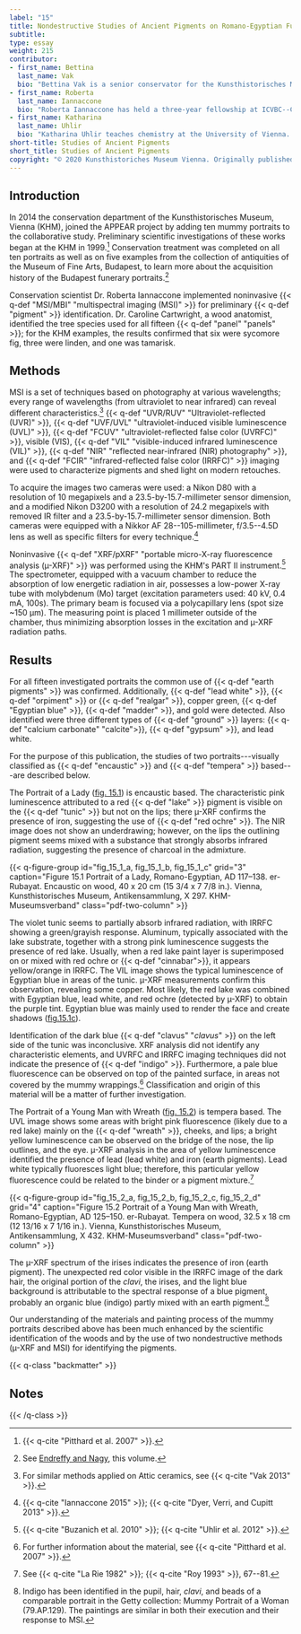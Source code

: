 ```yaml
---
label: "15"
title: Nondestructive Studies of Ancient Pigments on Romano-Egyptian Funerary Portraits of the Kunsthistorisches Museum, Vienna
subtitle:
type: essay
weight: 215
contributor:
- first_name: Bettina
  last_name: Vak
  bio: "Bettina Vak is a senior conservator for the Kunsthistorisches Museum Wien collection of antiquities. She received her master's degree in objects conservation from the University of Applied Arts Vienna. She was lead conservator of the research project CVA (Corpus Vasorum Antiquorum), Wien 5, 6. She is currently conducting the technical study and conservation of fifteen Romano-Egyptian mummy portraits in collaboration with the Museum of Fine Arts, Budapest."
- first_name: Roberta
  last_name: Iannaccone
  bio: "Roberta Iannaccone has held a three-year fellowship at ICVBC--CNR (Institute for Conservation and Valorization of Cultural Heritage--National Research Council) in Florence, Italy, where she works on the characterization of polychromy on Roman and Etruscan statues and sarcophagi. Iannaccone holds a BS and PhD in science applied to conservation of cultural heritage from the University of Florence and specializes in studying ancient Greco-Roman polychromy using noninvasive techniques. She has collaborated with such institutions as the University of California, San Diego, and the Kunsthistorisches Museum, Vienna."
- first_name: Katharina
  last_name: Uhlir
  bio: "Katharina Uhlir teaches chemistry at the University of Vienna. She holds a PhD---with a focus on scientific investigations on ancient glasses of Ephesos using µ-XRF and SEM/EDS---from the Academy of Fine Arts Vienna, where she also was an assistant professor. She has been the scientific assistant at the conservation science department of the Kunsthistorisches Museum Vienna (KHM) responsible for the XRF investigations at the KHM since 2011."
short-title: Studies of Ancient Pigments
short_title: Studies of Ancient Pigments
copyright: "© 2020 Kunsthistoriches Museum Vienna. Originally published in *Mummy Portraits of Roman Egypt: Emerging Research from the APPEAR Project* © 2020 J. Paul Getty Trust, www.getty.edu/publications/mummyportraits (licensed under CC BY 4.0)."
---
```



##  Introduction

In 2014 the conservation department of the Kunsthistorisches Museum, Vienna (KHM), joined the APPEAR project by adding ten mummy portraits to the collaborative study. Preliminary scientific investigations of these works began at the KHM in 1999.[^1] Conservation treatment was completed on all ten portraits as well as on five examples from the collection of antiquities of the Museum of Fine Arts, Budapest, to learn more about the acquisition history of the Budapest funerary portraits.[^2]

Conservation scientist Dr. Roberta Iannaccone implemented noninvasive {{< q-def "MSI/MBI" "multispectral imaging (MSI)" >}} for preliminary {{< q-def "pigment" >}} identification. Dr. Caroline Cartwright, a wood anatomist, identified the tree species used for all fifteen {{< q-def "panel" "panels" >}}; for the KHM examples, the results confirmed that six were sycomore fig, three were linden, and one was tamarisk.

##  Methods

MSI is a set of techniques based on photography at various wavelengths; every range of wavelengths (from ultraviolet to near infrared) can reveal different characteristics.[^3] {{< q-def "UVR/RUV" "Ultraviolet-reflected (UVR)" >}}, {{< q-def "UVF/UVL" "ultraviolet-induced visible luminescence (UVL)" >}}, {{< q-def "FCUV" "ultraviolet-reflected false color (UVRFC)" >}}, visible (VIS), {{< q-def "VIL" "visible-induced infrared luminescence (VIL)" >}}, {{< q-def "NIR" "reflected near-infrared (NIR) photography" >}}, and {{< q-def "FCIR" "infrared-reflected false color (IRRFC)" >}} imaging were used to characterize pigments and shed light on modern retouches.

To acquire the images two cameras were used: a Nikon D80 with a resolution of 10 megapixels and a 23.5-by-15.7-millimeter sensor dimension, and a modified Nikon D3200 with a resolution of 24.2 megapixels with removed IR filter and a 23.5-by-15.7-millimeter sensor dimension. Both cameras were equipped with a Nikkor AF 28--105-millimeter, f/3.5--4.5D lens as well as specific filters for every technique.[^4]

Noninvasive {{< q-def "XRF/pXRF" "portable micro-X-ray fluorescence analysis (µ-XRF)" >}} was performed using the KHM's PART II instrument.[^5] The spectrometer, equipped with a vacuum chamber to reduce the absorption of low energetic radiation in air, possesses a low-power X-ray tube with molybdenum (Mo) target (excitation parameters used: 40 kV, 0.4 mA, 100s). The primary beam is focused via a polycapillary lens (spot size ~150 µm). The measuring point is placed 1 millimeter outside of the chamber, thus minimizing absorption losses in the excitation and µ-XRF radiation paths.

##  Results

For all fifteen investigated portraits the common use of {{< q-def "earth pigments" >}} was confirmed. Additionally, {{< q-def "lead white" >}}, {{< q-def "orpiment" >}} or {{< q-def "realgar" >}}, copper green, {{< q-def "Egyptian blue" >}}, {{< q-def "madder" >}}, and gold were detected. Also identified were three different types of {{< q-def "ground" >}} layers: {{< q-def "calcium carbonate" "calcite">}}, {{< q-def "gypsum" >}}, and lead white.

For the purpose of this publication, the studies of two portraits---visually classified as {{< q-def "encaustic" >}} and {{< q-def "tempera" >}} based---are described below.

The Portrait of a Lady ([fig. 15.1](#fig_15_1_a)) is encaustic based. The characteristic pink luminescence attributed to a red {{< q-def "lake" >}} pigment is visible on the {{< q-def "tunic" >}} but not on the lips; there µ-XRF confirms the presence of iron, suggesting the use of {{< q-def "red ochre" >}}. The NIR image does not show an underdrawing; however, on the lips the outlining pigment seems mixed with a substance that strongly absorbs infrared radiation, suggesting the presence of charcoal in the admixture.

{{< q-figure-group id="fig_15_1_a, fig_15_1_b, fig_15_1_c" grid="3" caption="<span class='quire-figure__label'>Figure 15.1</span> Portrait of a Lady, Romano-Egyptian, AD 117–138. er-Rubayat. Encaustic on wood, 40 x 20 cm (15 3/4 x 7 7/8 in.). Vienna, Kunsthistorisches Museum, Antikensammlung, X 297. KHM-Museumsverband" class="pdf-two-column" >}}

The violet tunic seems to partially absorb infrared radiation, with IRRFC showing a green/grayish response. Aluminum, typically associated with the lake substrate, together with a strong pink luminescence suggests the presence of red lake. Usually, when a red lake paint layer is superimposed on or mixed with red ochre or {{< q-def "cinnabar">}}, it appears yellow/orange in IRRFC. The VIL image shows the typical luminescence of Egyptian blue in areas of the tunic. µ-XRF measurements confirm this observation, revealing some copper. Most likely, the red lake was combined with Egyptian blue, lead white, and red ochre (detected by µ-XRF) to obtain the purple tint. Egyptian blue was mainly used to render the face and create shadows ([fig.15.1c](#fig_15_1_c)).

Identification of the dark blue {{< q-def "clavus" "*clavus*" >}} on the left side of the tunic was inconclusive. XRF analysis did not identify any characteristic elements, and UVRFC and IRRFC imaging techniques did not indicate the presence of {{< q-def "indigo" >}}. Furthermore, a pale blue fluorescence can be observed on top of the painted surface, in areas not covered by the mummy wrappings.[^6] Classification and origin of this material will be a matter of further investigation.

The Portrait of a Young Man with Wreath ([fig. 15.2](#fig_15_2_a)) is tempera based. The UVL image shows some areas with bright pink fluorescence (likely due to a red lake) mainly on the {{< q-def "wreath" >}}, cheeks, and lips; a bright yellow luminescence can be observed on the bridge of the nose, the lip outlines, and the eye. µ-XRF analysis in the area of yellow luminescence identified the presence of lead (lead white) and iron (earth pigments). Lead white typically fluoresces light blue; therefore, this particular yellow fluorescence could be related to the binder or a pigment mixture.[^7]

{{< q-figure-group id="fig_15_2_a, fig_15_2_b, fig_15_2_c, fig_15_2_d" grid="4" caption="<span class='quire-figure__label'>Figure 15.2</span> Portrait of a Young Man with Wreath, Romano-Egyptian, AD 125–150. er-Rubayat. Tempera on wood, 32.5 x 18 cm (12 13/16 x 7 1/16 in.). Vienna, Kunsthistorisches Museum, Antikensammlung, X 432. KHM-Museumsverband" class="pdf-two-column" >}}

The µ-XRF spectrum of the irises indicates the presence of iron (earth pigment). The unexpected red color visible in the IRRFC image of the dark hair, the original portion of the *clavi*, the irises, and the light blue background is attributable to the spectral response of a blue pigment, probably an organic blue (indigo) partly mixed with an earth pigment.[^8]

Our understanding of the materials and painting process of the mummy portraits described above has been much enhanced by the scientific identification of the woods and by the use of two nondestructive methods (µ-XRF and MSI) for identifying the pigments.

{{< q-class "backmatter" >}}
## Notes
{{< /q-class >}}

[^1]: {{< q-cite "Pitthard et al. 2007" >}}.

[^2]: See [Endreffy and Nagy](/part-one/12/), this volume.

[^3]: For similar methods applied on Attic ceramics, see {{< q-cite "Vak 2013" >}}.

[^4]: {{< q-cite "Iannaccone 2015" >}}; {{< q-cite "Dyer, Verri, and Cupitt 2013" >}}.

[^5]: {{< q-cite "Buzanich et al. 2010" >}}; {{< q-cite "Uhlir et al. 2012" >}}.

[^6]: For further information about the material, see {{< q-cite "Pitthard et al. 2007" >}}.

[^7]: See {{< q-cite "La Rie 1982" >}}; {{< q-cite "Roy 1993" >}}, 67--81.

[^8]: Indigo has been identified in the pupil, hair, *clavi*, and beads of a comparable portrait in the Getty collection: Mummy Portrait of a Woman (79.AP.129). The paintings are similar in both their execution and their response to MSI.
